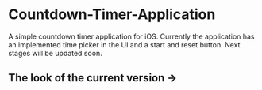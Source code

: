 # Countdown-Timer-Application

A simple countdown timer application for iOS.
Currently the application has an implemented time picker in the UI and a start and reset button. 
Next stages will be updated soon.

## The look of the current version ->


